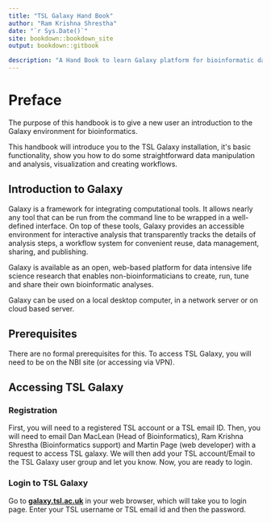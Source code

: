 ```yaml
--- 
title: "TSL Galaxy Hand Book"
author: "Ram Krishna Shrestha"
date: "`r Sys.Date()`"
site: bookdown::bookdown_site
output: bookdown::gitbook

description: "A Hand Book to learn Galaxy platform for bioinformatic data analysis for a new user in TSL"
---
```




# Preface

The purpose of this handbook is to give a new user an introduction to the Galaxy environment for bioinformatics.

This handbook will introduce you to the TSL Galaxy installation, it's basic functionality, show you how to do some straightforward data manipulation and analysis, visualization and creating workflows.

## Introduction to Galaxy

Galaxy is a framework for integrating computational tools. It allows nearly any tool that can be run from the command line to be wrapped in a well-defined interface. On top of these tools, Galaxy provides an accessible environment for interactive analysis that transparently tracks the details of analysis steps, a workflow system for convenient reuse, data management, sharing, and publishing.

Galaxy is available as an open, web-based platform for data intensive life science research that enables non-bioinformaticians to create, run, tune and share their own bioinformatic analyses.

Galaxy can be used on a local desktop computer, in a network server or on cloud based server.

## Prerequisites

There are no formal prerequisites for this. To access TSL Galaxy, you will need to be on the NBI site (or accessing via VPN).

## Accessing TSL Galaxy

### Registration
  
  First, you will need to a registered TSL account or a TSL email ID. Then, you will need to email Dan MacLean (Head of Bioinformatics), Ram Krishna Shrestha (Bioinformatics support) and Martin Page (web developer) with a request to access TSL galaxy. We will then add your TSL account/Email to the TSL Galaxy user group and let you know. Now, you are ready to login.
  
### Login to TSL Galaxy

  Go to [__galaxy.tsl.ac.uk__](www.galaxy.tsl.ac.uk) in your web browser, which will take you to login page. Enter your TSL username or TSL email id and then the password.

